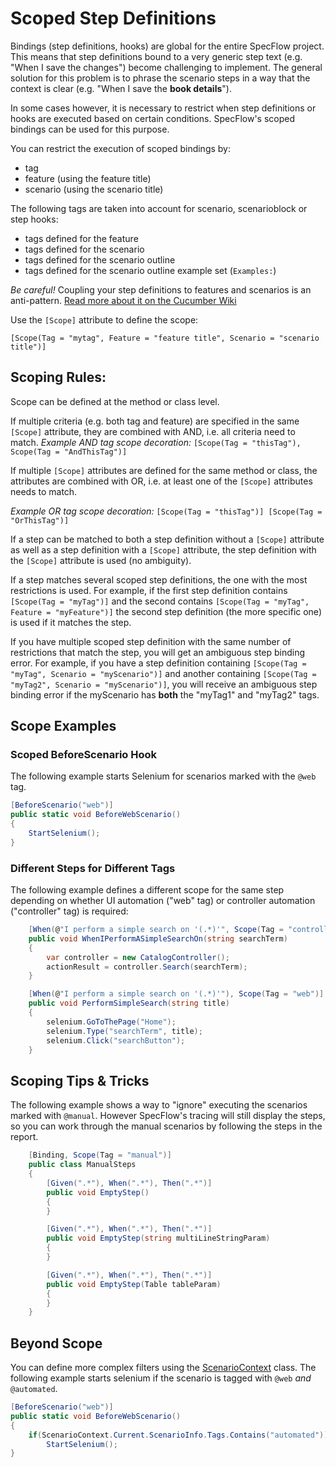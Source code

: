 # Scoped Step Definitions

Bindings (step definitions, hooks) are global for the entire SpecFlow project. This means that step definitions bound to a very generic step text (e.g. "When I save the changes") become challenging to implement. The general solution for this problem is to phrase the scenario steps in a way that the context is clear (e.g. "When I save the **book details**").

In some cases however, it is necessary to restrict when step definitions or hooks are executed based on certain conditions. SpecFlow's scoped bindings can be used for this purpose.

You can restrict the execution of scoped bindings by:

* tag
* feature (using the feature title)
* scenario (using the scenario title)

The following tags are taken into account for scenario, scenarioblock or step hooks:

* tags defined for the feature
* tags defined for the scenario
* tags defined for the scenario outline
* tags defined for the scenario outline example set (`Examples:`)

*Be careful!* Coupling your step definitions to features and scenarios is an anti-pattern. [Read more about it on the Cucumber Wiki](https://cucumber.io/docs/guides/anti-patterns/#feature-coupled-step-definitions)

Use the `[Scope]` attribute to define the scope:

    [Scope(Tag = "mytag", Feature = "feature title", Scenario = "scenario title")] 

## Scoping Rules:

Scope can be defined at the method or class level.

If multiple criteria (e.g. both tag and feature) are specified in the same `[Scope]` attribute, they are combined with AND, i.e. all criteria need to match.
_Example AND tag scope decoration:_ `[Scope(Tag = "thisTag"), Scope(Tag = "AndThisTag")]`

If multiple `[Scope]` attributes are defined for the same method or class, the attributes are combined with OR, i.e. at least one of the `[Scope]` attributes needs to match.

_Example OR tag scope decoration:_ `[Scope(Tag = "thisTag")] [Scope(Tag = "OrThisTag")]`

If a step can be matched to both a step definition without a `[Scope]` attribute as well as a step definition with a `[Scope]` attribute, the step definition with the `[Scope]` attribute is used (no ambiguity).

If a step matches several scoped step definitions, the one with the most restrictions is used. For example, if the first step definition contains `[Scope(Tag = "myTag")]` and the second contains `[Scope(Tag = "myTag", Feature = "myFeature")]` the second step definition (the more specific one) is used if it matches the step.

If you have multiple scoped step definition with the same number of restrictions that match the step, you will get an ambiguous step binding error. For example, if you have a step definition containing `[Scope(Tag = "myTag", Scenario = "myScenario")]` and another containing `[Scope(Tag = "myTag2", Scenario = "myScenario")]`, you will receive an ambiguous step binding error if the myScenario has **both** the "myTag1" and "myTag2" tags.

## Scope Examples

### Scoped BeforeScenario Hook
The following example starts Selenium for scenarios marked with the `@web` tag.

```c#
[BeforeScenario("web")]
public static void BeforeWebScenario()
{
    StartSelenium();
}
```

### Different Steps for Different Tags

The following example defines a different scope for the same step depending on whether UI automation ("web" tag) or controller automation ("controller" tag) is required:

```c#
    [When(@"I perform a simple search on '(.*)'", Scope(Tag = "controller"))]
    public void WhenIPerformASimpleSearchOn(string searchTerm)
    {
        var controller = new CatalogController();
        actionResult = controller.Search(searchTerm);
    }

    [When(@"I perform a simple search on '(.*)'"), Scope(Tag = "web")]
    public void PerformSimpleSearch(string title)
    {
        selenium.GoToThePage("Home");
        selenium.Type("searchTerm", title);
        selenium.Click("searchButton");
    }
```

## Scoping Tips & Tricks

The following example shows a way to "ignore" executing the scenarios marked with `@manual`. However SpecFlow's tracing will still display the steps, so you can work through the manual scenarios by following the steps in the report.

```c#
    [Binding, Scope(Tag = "manual")]
    public class ManualSteps
    {
        [Given(".*"), When(".*"), Then(".*")]
        public void EmptyStep()
        {
        }

        [Given(".*"), When(".*"), Then(".*")]
        public void EmptyStep(string multiLineStringParam)
        {
        }

        [Given(".*"), When(".*"), Then(".*")]
        public void EmptyStep(Table tableParam)
        {
        }
    }
```

## Beyond Scope
You can define more complex filters using the [ScenarioContext](ScenarioContext.md) class. The following example starts selenium if the scenario is tagged with `@web` _and_ `@automated`.


```c#
[BeforeScenario("web")]
public static void BeforeWebScenario()
{
    if(ScenarioContext.Current.ScenarioInfo.Tags.Contains("automated"))
        StartSelenium();
}
```